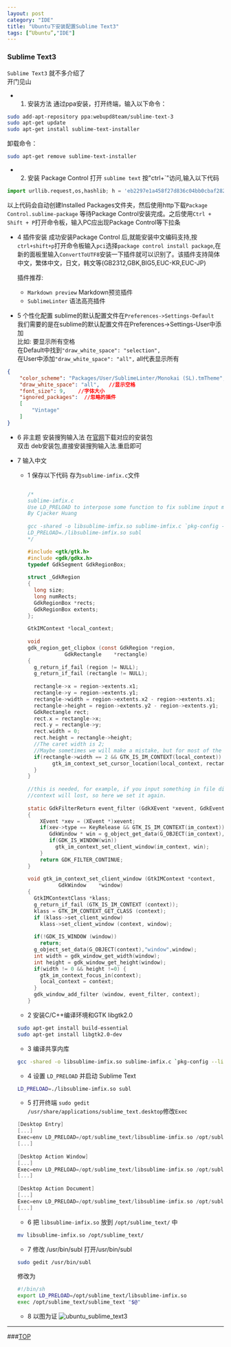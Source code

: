 ```yaml
---
layout: post
category: "IDE"
title: "Ubuntu下安装配置Sublime Text3"
tags: [“Ubuntu”,"IDE"]
---
```


<a name="top"></a>
### Sublime Text3

`Sublime Text3` 就不多介绍了  
开门见山  

* 1. 安装方法
通过ppa安装，打开终端，输入以下命令：

```bash
sudo add-apt-repository ppa:webupd8team/sublime-text-3
sudo apt-get update
sudo apt-get install sublime-text-installer
```

卸载命令：

```bash
sudo apt-get remove sublime-text-installer
```

* 2. 安装 Package Control 
打开 `sublime text` 按"ctrl+`"访问,输入以下代码

```python
import urllib.request,os,hashlib; h = 'eb2297e1a458f27d836c04bb0cbaf282' + 'd0e7a3098092775ccb37ca9d6b2e4b7d'; pf = 'Package Control.sublime-package'; ipp = sublime.installed_packages_path(); urllib.request.install_opener( urllib.request.build_opener( urllib.request.ProxyHandler()) ); by = urllib.request.urlopen( 'http://packagecontrol.io/' + pf.replace(' ', '%20')).read(); dh = hashlib.sha256(by).hexdigest(); print('Error validating download (got %s instead of %s), please try manual install' % (dh, h)) if dh != h else open(os.path.join( ipp, pf), 'wb' ).write(by)  
```

以上代码会自动创建Installed Packages文件夹，然后使用http下载`Package Control.sublime-package` 等待Package Control安装完成。之后使用`Ctrl + Shift + P`打开命令板，输入PC应出现Package Control等下拉条

* 4 插件安装
成功安装Package Control 后,就能安装中文编码支持,按`ctrl+shift+p`打开命令板输入`pci`选择`package control install package`,在新的面板里输入`ConvertToUTF8`安装一下插件就可以识别了。该插件支持简体中文，繁体中文，日文，韩文等(GB2312,GBK,BIG5,EUC-KR,EUC-JP)

    插件推荐:   
    * `Markdown preview` Markdown预览插件
    * `SublimeLinter` 语法高亮插件

* 5 个性化配置
sublime的默认配置文件在`Preferences->Settings-Default`  
我们需要的是在sublime的默认配置文件在Preferences->Settings-User中添加  
比如: 要显示所有空格  
在Default中找到`"draw_white_space": "selection",`  
在User中添加`"draw_white_space": "all",` all代表显示所有  

```json
{
    "color_scheme": "Packages/User/SublimeLinter/Monokai (SL).tmTheme",  //主题
    "draw_white_space": "all",   //显示空格
    "font_size": 9,    //字体大小
    "ignored_packages":  //忽略的插件
    [
        "Vintage"
    ]
}
```

* 6 非主题 安装搜狗输入法
在[官网](http://pinyin.sogou.com/linux/?r=pinyin)下载对应的安装包  
双击 deb安装包,直接安装搜狗输入法.重启即可  

* 7 输入中文
    * 1 保存以下代码 存为`sublime-imfix.c`文件

        ```c

        /*
        sublime-imfix.c
        Use LD_PRELOAD to interpose some function to fix sublime input method support for linux.
        By Cjacker Huang
         
        gcc -shared -o libsublime-imfix.so sublime-imfix.c `pkg-config --libs --cflags gtk+-2.0` -fPIC
        LD_PRELOAD=./libsublime-imfix.so subl
        */

        #include <gtk/gtk.h>
        #include <gdk/gdkx.h>
        typedef GdkSegment GdkRegionBox;
         
        struct _GdkRegion
        {
          long size;
          long numRects;
          GdkRegionBox *rects;
          GdkRegionBox extents;
        };
         
        GtkIMContext *local_context;
         
        void
        gdk_region_get_clipbox (const GdkRegion *region,
                    GdkRectangle    *rectangle)
        {
          g_return_if_fail (region != NULL);
          g_return_if_fail (rectangle != NULL);
         
          rectangle->x = region->extents.x1;
          rectangle->y = region->extents.y1;
          rectangle->width = region->extents.x2 - region->extents.x1;
          rectangle->height = region->extents.y2 - region->extents.y1;
          GdkRectangle rect;
          rect.x = rectangle->x;
          rect.y = rectangle->y;
          rect.width = 0;
          rect.height = rectangle->height;
          //The caret width is 2;
          //Maybe sometimes we will make a mistake, but for most of the time, it should be the caret.
          if(rectangle->width == 2 && GTK_IS_IM_CONTEXT(local_context)) {
                gtk_im_context_set_cursor_location(local_context, rectangle);
          }
        }
         
        //this is needed, for example, if you input something in file dialog and return back the edit area
        //context will lost, so here we set it again.
         
        static GdkFilterReturn event_filter (GdkXEvent *xevent, GdkEvent *event, gpointer im_context)
        {
            XEvent *xev = (XEvent *)xevent;
            if(xev->type == KeyRelease && GTK_IS_IM_CONTEXT(im_context)) {
               GdkWindow * win = g_object_get_data(G_OBJECT(im_context),"window");
               if(GDK_IS_WINDOW(win))
                 gtk_im_context_set_client_window(im_context, win);
            }
            return GDK_FILTER_CONTINUE;
        }
         
        void gtk_im_context_set_client_window (GtkIMContext *context,
                  GdkWindow    *window)
        {
          GtkIMContextClass *klass;
          g_return_if_fail (GTK_IS_IM_CONTEXT (context));
          klass = GTK_IM_CONTEXT_GET_CLASS (context);
          if (klass->set_client_window)
            klass->set_client_window (context, window);
         
          if(!GDK_IS_WINDOW (window))
            return;
          g_object_set_data(G_OBJECT(context),"window",window);
          int width = gdk_window_get_width(window);
          int height = gdk_window_get_height(window);
          if(width != 0 && height !=0) {
            gtk_im_context_focus_in(context);
            local_context = context;
          }
          gdk_window_add_filter (window, event_filter, context);
        }
        ```

    * 2 安装C/C++编译环境和GTK libgtk2.0

    ```bash
    sudo apt-get install build-essential
    sudo apt-get install libgtk2.0-dev
    ```

    * 3 编译共享内库

    ```bash
    gcc -shared -o libsublime-imfix.so sublime-imfix.c `pkg-config --libs --cflags gtk+-2.0` -fPIC
    ```

    * 4 设置 `LD_PRELOAD` 并启动 Sublime Text

    ```bash
    LD_PRELOAD=./libsublime-imfix.so subl
    ```

    * 5 打开终端 `sudo gedit /usr/share/applications/sublime_text.desktop`修改`Exec`

    ```c
    [Desktop Entry]
    [...]
    Exec=env LD_PRELOAD=/opt/sublime_text/libsublime-imfix.so /opt/sublime_text/sublime_text %F
    [...]
     
    [Desktop Action Window]
    [...]
    Exec=env LD_PRELOAD=/opt/sublime_text/libsublime-imfix.so /opt/sublime_text/sublime_text -n
    [...]
     
    [Desktop Action Document]
    [...]
    Exec=env LD_PRELOAD=/opt/sublime_text/libsublime-imfix.so /opt/sublime_text/sublime_text --command new_file
    [...]
    ```

    * 6 把 `libsublime-imfix.so` 放到 `/opt/sublime_text/` 中

    ```bash
    mv libsublime-imfix.so /opt/sublime_text/
    ```

    * 7 修改 /usr/bin/subl 
    打开/usr/bin/subl 
    
    ```bash
    sudo gedit /usr/bin/subl
    ```

    修改为

    ```bash
    #!/bin/sh
    export LD_PRELOAD=/opt/sublime_text/libsublime-imfix.so
    exec /opt/sublime_text/sublime_text "$@"
    ```

    * 8 以图为证
    ![ubuntu_sublime_text3](http://7xifyp.com1.z0.glb.clouddn.com/ubuntu_sublime_text3.png)






- - - 

###[TOP](#top)
